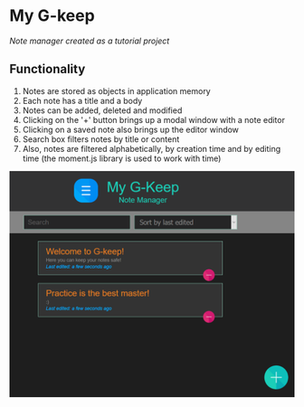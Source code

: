 # My G-keep
*Note manager created as a tutorial project*

## Functionality
1. Notes are stored as objects in application memory
2. Each note has a title and a body
3. Notes can be added, deleted and modified
4. Clicking on the '+' button brings up a modal window with a note editor
5. Clicking on a saved note also brings up the editor window
6. Search box filters notes by title or content
7. Also, notes are filtered alphabetically, by creation time and by editing time (the moment.js library is used to work with time)

![Demo Image](icons/demo.PNG)